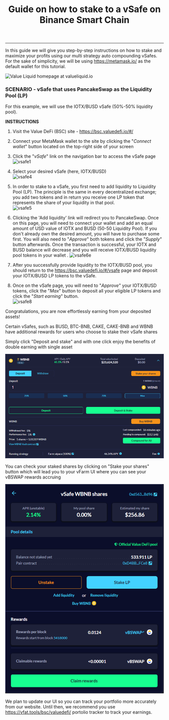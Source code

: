 ﻿---
id: vSafe-guide-on-binance-smart-chain
title: Guide on how to stake to a vSafe on Binance Smart Chain
sidebar_label: Stake in a vSafe
---
---
In this guide we will give you step-by-step instructions on how to stake and maximize your profits using our multi strategy auto compounding vSafes. For the sake of simplicity, we will be using https://metamask.io/ as the default wallet for this tutorial.  

![Value Liquid homepage at valueliquid.io](img/seperator.png)

### SCENARIO - vSafe that uses PancakeSwap as the Liquidity Pool (LP)  

For this example, we will use the IOTX/BUSD vSafe (50%-50% liquidity pool).  

**INSTRUCTIONS**  

1. Visit the Value DeFi (BSC) site - https://bsc.valuedefi.io/#/  

2. Connect your MetaMask wallet to the site by clicking the "_Connect wallet_" button located on the top-right side of your screen  

3. Click the "_vSafe_" link on the navigation bar to access the vSafe page  
![vsafe1](https://user-images.githubusercontent.com/78454114/110883853-b9030980-82a9-11eb-9a28-8cc8bd06f35e.png)

4. Select your desired vSafe (here, IOTX/BUSD)  
![vsafe4](https://user-images.githubusercontent.com/78454114/110884015-fa93b480-82a9-11eb-94fc-60cb150b5329.png)

5. In order to stake to a vSafe, you first need to add liquidity to Liquidity Pool (LP). The principle is the same in every decentralized exchange; you add two tokens and in return you receive one LP token that represents the share of your liquidity in that pool.  
![vsafe5](https://user-images.githubusercontent.com/78454114/110884213-5f4f0f00-82aa-11eb-99dd-e07b8670a120.png)

6. Clicking the 'Add liquidity' link will redirect you to PancakeSwap. Once on this page, you will need to connect your wallet and add an equal amount of USD value of IOTX and BUSD (50-50 Liquidity Pool). If you don't already own the desired amount, you will have to purchase some first. You will also need to "_Approve_" both tokens and click the "_Supply_" button afterwards. Once the transaction is successful, your IOTX and BUSD balance will decrease and you will receive IOTX/BUSD liquidity pool tokens in your wallet .
![vsafe6e](https://user-images.githubusercontent.com/78454114/110886911-ffa73280-82ae-11eb-813b-1ae5f1edeb06.png)

7. After you successfully provide liquidity to the IOTX/BUSD pool, you should return to the https://bsc.valuedefi.io/#/vsafe page and deposit your IOTX/BUSD LP tokens to the vSafe.  

8. Once on the vSafe page, you will need to "_Approve_" your IOTX/BUSD tokens, click the "_Max_" button to deposit all your eligible LP tokens and click the "_Start earning_" button.  
![vsafe8](https://user-images.githubusercontent.com/78454114/110885230-18621900-82ac-11eb-99f7-3b84a910374e.png)  

Congratulations, you are now effortlessly earning from your deposited assets!  

Certain vSafes, such as BUSD, BTC-BNB, CAKE, CAKE-BNB and WBNB have additional rewards for users who choose to stake their vSafe shares

Simply click "Deposit and stake" and with one click enjoy the benefits of double earning with single asset

![vsafe9](img/vSafe8.png)

You can check your staked shares by clicking on "Stake your shares" button which will lead you to your vFarm UI where you can see your vBSWAP rewards accruing

![vsafe10](img/vSafe9.png)

We plan to update our UI so you can track your portfolio more accurately from our website. Until then, we recommend you use https://vfat.tools/bsc/valuedefi/ portolio tracker to track your earnings.  
